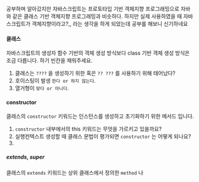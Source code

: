 공부하며 알아갔지만 자바스크립트는 프로토타입 기반 객체지향 프로그래밍으로 자바와 같은 클래스 기반 객체지향 프로그래밍과 비슷하다.
하지만 실제 사용하였을 때 자바스크립트가 객체지향이라고?,, 라는 생각을 하게 되었는데 공부를 해보니 신기하네요

#### 클래스

자바스크립트의 생성자 함수 기반의 객체 생성 방식보다 class 기반 객체 생성 방식은 조금 다릅니다.
하기 빈칸을 채워주세요.

1. 클래스는 `????` 을 생성하기 위한 혹은 `?? ???` 를 사용하기 위해 태어났다?
2. 호이스팅이 발생 `한다 or 하지 않는다`.
3. 열거형이 `맞다 or 아니다`.

#### constructor

클래스의 `constructor` 키워드는 인스턴스를 생성하고 초기화하기 위한 메서드 입니다.

1. `constructor` 내부에서의 this 키워드는 무엇을 가르키고 있을까요?
2. 실행컨텍스트 생성할 때 클래스 문법이 평가되면 `constructor` 는 어떻게 되나요?
3.

##### extends, super

클래스의 `extends` 키워드는 상위 클래스에서 정의한 `method` 나
